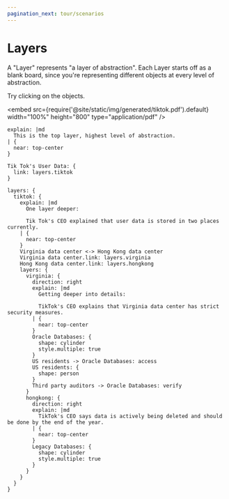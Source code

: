 ```yaml
---
pagination_next: tour/scenarios
---
```

# Layers

A "Layer" represents "a layer of abstraction". Each Layer starts off as a blank
board, since you're representing different objects at every level of abstraction.

Try clicking on the objects.

<embed src={require('@site/static/img/generated/tiktok.pdf').default} width="100%" height="800"
 type="application/pdf" />

```d2
explain: |md
  This is the top layer, highest level of abstraction.
| {
  near: top-center
}

Tik Tok's User Data: {
  link: layers.tiktok
}

layers: {
  tiktok: {
    explain: |md
      One layer deeper:

      Tik Tok's CEO explained that user data is stored in two places currently.
    | {
      near: top-center
    }
    Virginia data center <-> Hong Kong data center
    Virginia data center.link: layers.virginia
    Hong Kong data center.link: layers.hongkong
    layers: {
      virginia: {
        direction: right
        explain: |md
          Getting deeper into details:

          TikTok's CEO explains that Virginia data center has strict security measures.
        | {
          near: top-center
        }
        Oracle Databases: {
          shape: cylinder
          style.multiple: true
        }
        US residents -> Oracle Databases: access
        US residents: {
          shape: person
        }
        Third party auditors -> Oracle Databases: verify
      }
      hongkong: {
        direction: right
        explain: |md
          TikTok's CEO says data is actively being deleted and should be done by the end of the year.
        | {
          near: top-center
        }
        Legacy Databases: {
          shape: cylinder
          style.multiple: true
        }
      }
    }
  }
}
```

